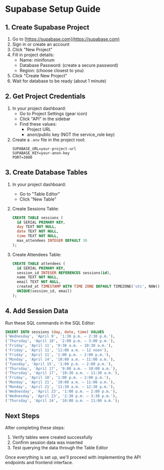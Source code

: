 # Supabase Setup Guide

## 1. Create Supabase Project

1. Go to [https://supabase.com](https://supabase.com)
2. Sign in or create an account
3. Click "New Project"
4. Fill in project details:
   - Name: miniforum
   - Database Password: (create a secure password)
   - Region: (choose closest to you)
5. Click "Create New Project"
6. Wait for database to be ready (about 1 minute)

## 2. Get Project Credentials

1. In your project dashboard:
   - Go to Project Settings (gear icon)
   - Click "API" in the sidebar
   - Find these values:
     - Project URL
     - anon/public key (NOT the service_role key)
2. Create a `.env` file in the project root:
   ```
   SUPABASE_URL=your-project-url
   SUPABASE_KEY=your-anon-key
   PORT=3000
   ```

## 3. Create Database Tables

1. In your project dashboard:
   - Go to "Table Editor"
   - Click "New Table"

2. Create Sessions Table:
   ```sql
   CREATE TABLE sessions (
     id SERIAL PRIMARY KEY,
     day TEXT NOT NULL,
     date TEXT NOT NULL,
     time TEXT NOT NULL,
     max_attendees INTEGER DEFAULT 30
   );
   ```

3. Create Attendees Table:
   ```sql
   CREATE TABLE attendees (
     id SERIAL PRIMARY KEY,
     session_id INTEGER REFERENCES sessions(id),
     name TEXT NOT NULL,
     email TEXT NOT NULL,
     created_at TIMESTAMP WITH TIME ZONE DEFAULT TIMEZONE('utc', NOW()),
     UNIQUE(session_id, email)
   );
   ```

## 4. Add Session Data

Run these SQL commands in the SQL Editor:

```sql
INSERT INTO sessions (day, date, time) VALUES
('Wednesday', 'April 9', '1:30 p.m. – 2:30 p.m.'),
('Thursday', 'April 10', '2:00 p.m. – 3:00 p.m.'),
('Friday', 'April 11', '9:30 a.m. – 10:30 a.m.'),
('Friday', 'April 11', '11:00 a.m. – 12 noon'),
('Friday', 'April 11', '1:00 p.m. – 2:00 p.m.'),
('Monday', 'April 14', '10:00 a.m. – 11:00 a.m.'),
('Tuesday', 'April 15', '1:00 p.m. – 2:00 p.m.'),
('Thursday', 'April 17', '9:00 a.m. – 10:00 a.m.'),
('Thursday', 'April 17', '10:30 a.m. – 11:30 a.m.'),
('Friday', 'April 18', '1:00 p.m. – 2:00 p.m.'),
('Monday', 'April 21', '10:00 a.m. – 11:00 a.m.'),
('Monday', 'April 21', '11:30 a.m. – 12:30 p.m.'),
('Wednesday', 'April 23', '1:00 p.m. – 2:00 p.m.'),
('Wednesday', 'April 23', '2:30 p.m. – 3:30 p.m.'),
('Thursday', 'April 24', '10:00 a.m. – 11:00 a.m.');
```

## Next Steps

After completing these steps:
1. Verify tables were created successfully
2. Confirm session data was inserted
3. Test querying the data through the Table Editor

Once everything is set up, we'll proceed with implementing the API endpoints and frontend interface.
